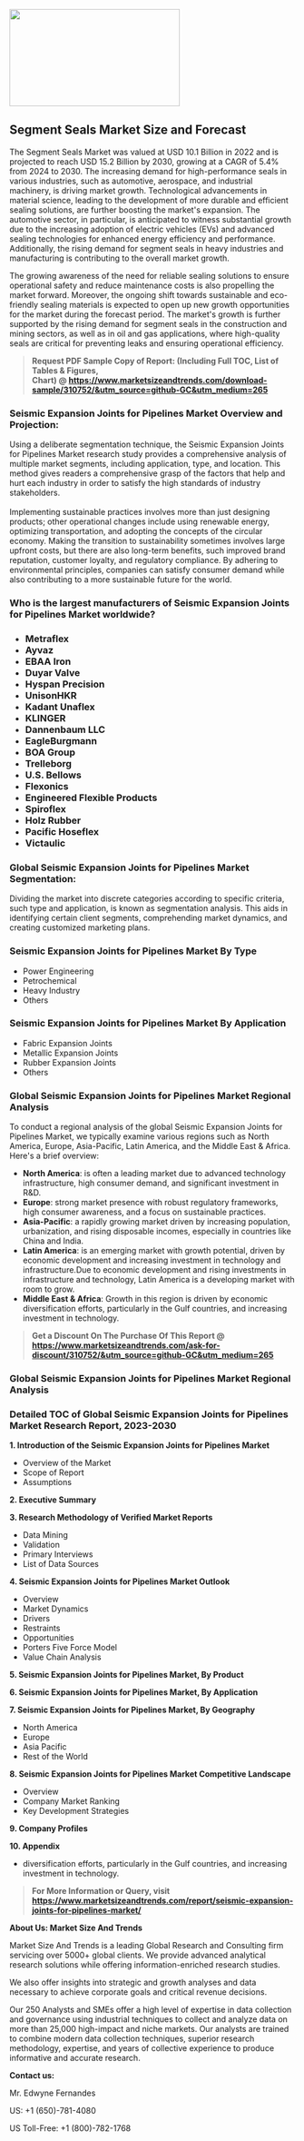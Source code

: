 <p><img class="alignnone size-medium wp-image-20088" src="https://ffe5etoiles.com/wp-content/uploads/2024/12/MST1-300x171.png" alt="" width="300" height="171" /></p><h2>Segment Seals Market Size and Forecast</h2><p>The Segment Seals Market was valued at USD 10.1 Billion in 2022 and is projected to reach USD 15.2 Billion by 2030, growing at a CAGR of 5.4% from 2024 to 2030. The increasing demand for high-performance seals in various industries, such as automotive, aerospace, and industrial machinery, is driving market growth. Technological advancements in material science, leading to the development of more durable and efficient sealing solutions, are further boosting the market's expansion. The automotive sector, in particular, is anticipated to witness substantial growth due to the increasing adoption of electric vehicles (EVs) and advanced sealing technologies for enhanced energy efficiency and performance. Additionally, the rising demand for segment seals in heavy industries and manufacturing is contributing to the overall market growth.</p><p>The growing awareness of the need for reliable sealing solutions to ensure operational safety and reduce maintenance costs is also propelling the market forward. Moreover, the ongoing shift towards sustainable and eco-friendly sealing materials is expected to open up new growth opportunities for the market during the forecast period. The market's growth is further supported by the rising demand for segment seals in the construction and mining sectors, as well as in oil and gas applications, where high-quality seals are critical for preventing leaks and ensuring operational efficiency.</p></p><blockquote id="" class=""><strong>Request PDF Sample Copy of Report: (Including Full TOC, List of Tables &amp; Figures, Chart)&nbsp;@&nbsp;<strong><a href="https://www.marketsizeandtrends.com/download-sample/310752/&utm_source=github-GC&utm_medium=265" target="_blank">https://www.marketsizeandtrends.com/download-sample/310752/&utm_source=github-GC&utm_medium=265</a></strong></strong></blockquote><h3 id="" class="">Seismic Expansion Joints for Pipelines Market&nbsp;Overview and Projection:</h3><p id="" class="">Using a deliberate segmentation technique, the Seismic Expansion Joints for Pipelines Market research study provides a comprehensive analysis of multiple market segments, including application, type, and location. This method gives readers a comprehensive grasp of the factors that help and hurt each industry in order to satisfy the high standards of industry stakeholders. <br /> <br />Implementing sustainable practices involves more than just designing products; other operational changes include using renewable energy, optimizing transportation, and adopting the concepts of the circular economy. Making the transition to sustainability sometimes involves large upfront costs, but there are also long-term benefits, such improved brand reputation, customer loyalty, and regulatory compliance. By adhering to environmental principles, companies can satisfy consumer demand while also contributing to a more sustainable future for the world.</p><h3 id="" class="">Who is the largest manufacturers of&nbsp;Seismic Expansion Joints for Pipelines Market worldwide?</h3><h3 class=""><p><ul><li>Metraflex </li><li> Ayvaz </li><li> EBAA Iron </li><li> Duyar Valve </li><li> Hyspan Precision </li><li> UnisonHKR </li><li> Kadant Unaflex </li><li> KLINGER </li><li> Dannenbaum LLC </li><li> EagleBurgmann </li><li> BOA Group </li><li> Trelleborg </li><li> U.S. Bellows </li><li> Flexonics </li><li> Engineered Flexible Products </li><li> Spiroflex </li><li> Holz Rubber </li><li> Pacific Hoseflex </li><li> Victaulic</li></ul></p></h3><h3 id="" class="">Global&nbsp;Seismic Expansion Joints for Pipelines Market Segmentation:</h3><p id="" class="">Dividing the market into discrete categories according to specific criteria, such type and application, is known as segmentation analysis. This aids in identifying certain client segments, comprehending market dynamics, and creating customized marketing plans.</p><h3 id="" class="">Seismic Expansion Joints for Pipelines Market&nbsp;By Type</h3><p><p><ul><li>Power Engineering</li><li> Petrochemical</li><li> Heavy Industry</li><li> Others</p></li></ul></p></p><h3 id="" class="">Seismic Expansion Joints for Pipelines Market&nbsp;By Application</h3><p class=""><p><ul><li>Fabric Expansion Joints</li><li> Metallic Expansion Joints</li><li> Rubber Expansion Joints</li><li> Others</li></ul></p></p><h3 id="" class="">Global Seismic Expansion Joints for Pipelines Market Regional Analysis</h3><p id="" class="">To conduct a regional analysis of the global Seismic Expansion Joints for Pipelines Market, we typically examine various regions such as North America, Europe, Asia-Pacific, Latin America, and the Middle East &amp; Africa. Here's a brief overview:</p><ul><li><strong>North America</strong>: is often a leading market due to advanced technology infrastructure, high consumer demand, and significant investment in R&amp;D.</li><li><strong>Europe</strong>: strong market presence with robust regulatory frameworks, high consumer awareness, and a focus on sustainable practices.</li><li><strong>Asia-Pacific</strong>: a rapidly growing market driven by increasing population, urbanization, and rising disposable incomes, especially in countries like China and India.</li><li><strong>Latin America</strong>: is an emerging market with growth potential, driven by economic development and increasing investment in technology and infrastructure.Due to economic development and rising investments in infrastructure and technology, Latin America is a developing market with room to grow.</li><li><strong>Middle East &amp; Africa</strong>: Growth in this region is driven by economic diversification efforts, particularly in the Gulf countries, and increasing investment in technology.</li></ul><blockquote id="" class=""><strong>Get a Discount On The Purchase Of This Report @ <strong><a href="https://www.marketsizeandtrends.com/ask-for-discount/310752/&utm_source=github-GC&utm_medium=265" target="_blank">https://www.marketsizeandtrends.com/ask-for-discount/310752/&utm_source=github-GC&utm_medium=265</a></strong></strong></blockquote><h3 id="" class="">Global Seismic Expansion Joints for Pipelines Market Regional Analysis</h3><h3 id="" class="">Detailed TOC of Global Seismic Expansion Joints for Pipelines Market Research Report, 2023-2030</h3><p id="" class=""><strong>1. Introduction of the Seismic Expansion Joints for Pipelines Market</strong></p><ul><li>Overview of the Market</li><li>Scope of Report</li><li>Assumptions</li></ul><p id="" class=""><strong>2. Executive Summary</strong></p><p id="" class=""><strong>3. Research Methodology of Verified Market Reports</strong></p><ul><li>Data Mining</li><li>Validation</li><li>Primary Interviews</li><li>List of Data Sources</li></ul><p id="" class=""><strong>4. Seismic Expansion Joints for Pipelines Market Outlook</strong></p><ul><li>Overview</li><li>Market Dynamics</li><li>Drivers</li><li>Restraints</li><li>Opportunities</li><li>Porters Five Force Model</li><li>Value Chain Analysis</li></ul><p id="" class=""><strong>5. Seismic Expansion Joints for Pipelines Market, By Product</strong></p><p id="" class=""><strong>6. Seismic Expansion Joints for Pipelines Market, By Application</strong></p><p id="" class=""><strong>7. Seismic Expansion Joints for Pipelines Market, By Geography</strong></p><ul><li>North America</li><li>Europe</li><li>Asia Pacific</li><li>Rest of the World</li></ul><p id="" class=""><strong>8. Seismic Expansion Joints for Pipelines Market Competitive Landscape</strong></p><ul><li>Overview</li><li>Company Market Ranking</li><li>Key Development Strategies</li></ul><p id="" class=""><strong>9. Company Profiles</strong></p><p id="" class=""><strong>10. Appendix</strong></p><ul><li>diversification efforts, particularly in the Gulf countries, and increasing investment in technology.</li></ul><blockquote id="" class=""><strong>For More Information or Query, visit <strong><strong><a href="https://www.marketsizeandtrends.com/report/seismic-expansion-joints-for-pipelines-market/" target="_blank">https://www.marketsizeandtrends.com/report/seismic-expansion-joints-for-pipelines-market/</a></strong></strong></strong></blockquote><p id="" class=""><strong>About Us: Market Size And Trends</strong></p><p id="" class="">Market Size And Trends is a leading Global Research and Consulting firm servicing over 5000+ global clients. We provide advanced analytical research solutions while offering information-enriched research studies.</p><p id="" class="">We also offer insights into strategic and growth analyses and data necessary to achieve corporate goals and critical revenue decisions.</p><p id="" class="">Our 250 Analysts and SMEs offer a high level of expertise in data collection and governance using industrial techniques to collect and analyze data on more than 25,000 high-impact and niche markets. Our analysts are trained to combine modern data collection techniques, superior research methodology, expertise, and years of collective experience to produce informative and accurate research.</p><p id="" class=""><strong>Contact us:</strong></p><p id="" class="">Mr. Edwyne Fernandes</p><p id="" class="">US: +1 (650)-781-4080</p><p id="" class="">US Toll-Free: +1 (800)-782-1768</p>

